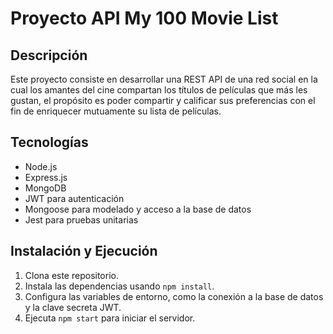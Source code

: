 <!-- my-100-movie-list -->
# Proyecto API My 100 Movie List

## Descripción
Este proyecto consiste en desarrollar una REST API de una red social en la cual los amantes del cine compartan los títulos de películas que más les gustan, el propósito es poder compartir y calificar sus preferencias con el fin de
enriquecer mutuamente su lista de películas.

## Tecnologías
- Node.js
- Express.js
- MongoDB
- JWT para autenticación
- Mongoose para modelado y acceso a la base de datos
- Jest para pruebas unitarias

## Instalación y Ejecución
1. Clona este repositorio.
2. Instala las dependencias usando `npm install`.
3. Configura las variables de entorno, como la conexión a la base de datos y la clave secreta JWT.
4. Ejecuta `npm start` para iniciar el servidor.